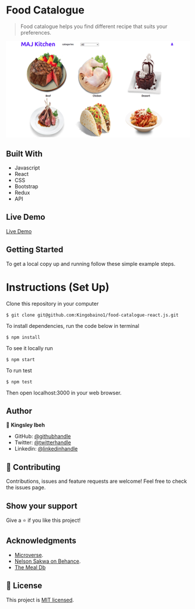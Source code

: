 # Food Catalogue

> Food catalogue helps you find different recipe that suits your preferences.

![screenshot](./src/Img/foodcatalogue.png)

## Built With

- Javascript
- React
- CSS
- Bootstrap
- Redux
- API

## Live Demo

[Live Demo](https://maj-kitchen.netlify.app/)

## Getting Started

To get a local copy up and running follow these simple example steps.

# Instructions (Set Up)

Clone this repository in your computer

```
$ git clone git@github.com:Kingobaino1/food-catalogue-react.js.git
```

To install dependencies, run the code below in terminal

```
$ npm install
```

To see it locally run

```
$ npm start
```

To run test

```
$ npm test
```

Then open localhost:3000 in your web browser.


## Author

👤 **Kingsley Ibeh**

- GitHub: [@githubhandle](https://github.com/Kingobaino1)
- Twitter: [@twitterhandle](https://twitter.com/ibehkingso)
- Linkedin: [@linkedinhandle](https://www.linkedin.com/in/kingsley-ibeh/)

## 🤝 Contributing

Contributions, issues and feature requests are welcome!
Feel free to check the issues page.

## Show your support

Give a ⭐️ if you like this project!

## Acknowledgments

- [Microverse](https://www.microverse.org/).
- [ Nelson Sakwa on Behance](https://www.behance.net/gallery/31579789/Ballhead-App-(Free-PSDs)).
- [The Meal Db](https://www.themealdb.com/api.php)

## 📝 License

This project is [MIT licensed](/LICENSE).
